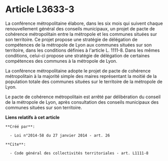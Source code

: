 # Article L3633-3

La conférence métropolitaine élabore, dans les six mois qui suivent chaque renouvellement général des conseils municipaux, un
projet de pacte de cohérence métropolitain entre la métropole et les communes situées sur son territoire. Ce projet propose
une stratégie de délégation de compétences de la métropole de Lyon aux communes situées sur son territoire, dans les
conditions définies à l'article L. 1111-8. Dans les mêmes conditions, celui-ci propose une stratégie de délégation de
certaines compétences des communes à la métropole de Lyon. 

La conférence métropolitaine adopte le projet de pacte de cohérence métropolitain à la majorité simple des maires
représentant la moitié de la population totale des communes situées sur le territoire de la métropole de Lyon. 

Le pacte de cohérence métropolitain est arrêté par délibération du conseil de la métropole de Lyon, après consultation des
conseils municipaux des communes situées sur son territoire.

**Liens relatifs à cet article**

	**Créé par**:

	  - Loi n°2014-58 du 27 janvier 2014 - art. 26

	**Cite**:

	  - Code général des collectivités territoriales - art. L1111-8
